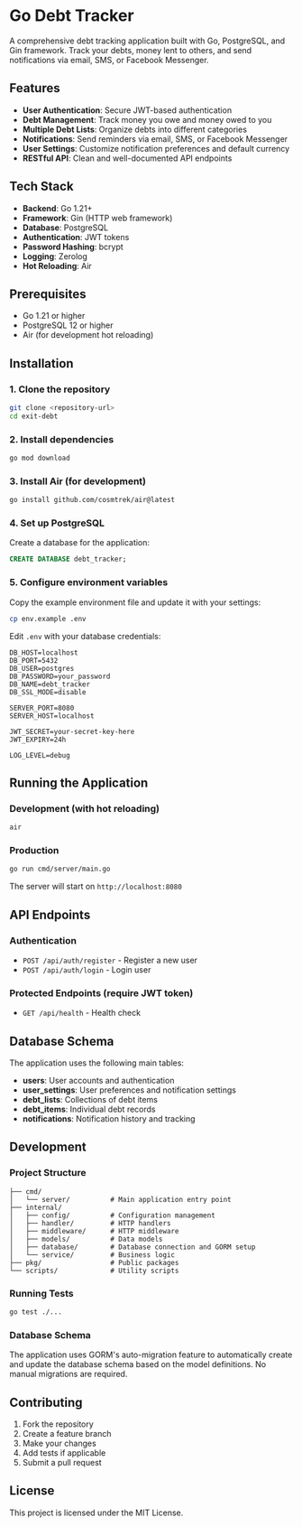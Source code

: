 # Go Debt Tracker

A comprehensive debt tracking application built with Go, PostgreSQL, and Gin framework. Track your debts, money lent to others, and send notifications via email, SMS, or Facebook Messenger.

## Features

- **User Authentication**: Secure JWT-based authentication
- **Debt Management**: Track money you owe and money owed to you
- **Multiple Debt Lists**: Organize debts into different categories
- **Notifications**: Send reminders via email, SMS, or Facebook Messenger
- **User Settings**: Customize notification preferences and default currency
- **RESTful API**: Clean and well-documented API endpoints

## Tech Stack

- **Backend**: Go 1.21+
- **Framework**: Gin (HTTP web framework)
- **Database**: PostgreSQL
- **Authentication**: JWT tokens
- **Password Hashing**: bcrypt
- **Logging**: Zerolog
- **Hot Reloading**: Air

## Prerequisites

- Go 1.21 or higher
- PostgreSQL 12 or higher
- Air (for development hot reloading)

## Installation

### 1. Clone the repository

```bash
git clone <repository-url>
cd exit-debt
```

### 2. Install dependencies

```bash
go mod download
```

### 3. Install Air (for development)

```bash
go install github.com/cosmtrek/air@latest
```

### 4. Set up PostgreSQL

Create a database for the application:

```sql
CREATE DATABASE debt_tracker;
```

### 5. Configure environment variables

Copy the example environment file and update it with your settings:

```bash
cp env.example .env
```

Edit `.env` with your database credentials:

```env
DB_HOST=localhost
DB_PORT=5432
DB_USER=postgres
DB_PASSWORD=your_password
DB_NAME=debt_tracker
DB_SSL_MODE=disable

SERVER_PORT=8080
SERVER_HOST=localhost

JWT_SECRET=your-secret-key-here
JWT_EXPIRY=24h

LOG_LEVEL=debug
```

## Running the Application

### Development (with hot reloading)

```bash
air
```

### Production

```bash
go run cmd/server/main.go
```

The server will start on `http://localhost:8080`

## API Endpoints

### Authentication

- `POST /api/auth/register` - Register a new user
- `POST /api/auth/login` - Login user

### Protected Endpoints (require JWT token)

- `GET /api/health` - Health check

## Database Schema

The application uses the following main tables:

- **users**: User accounts and authentication
- **user_settings**: User preferences and notification settings
- **debt_lists**: Collections of debt items
- **debt_items**: Individual debt records
- **notifications**: Notification history and tracking

## Development

### Project Structure

```
├── cmd/
│   └── server/          # Main application entry point
├── internal/
│   ├── config/          # Configuration management
│   ├── handler/         # HTTP handlers
│   ├── middleware/      # HTTP middleware
│   ├── models/          # Data models
│   ├── database/        # Database connection and GORM setup
│   └── service/         # Business logic
├── pkg/                 # Public packages
└── scripts/             # Utility scripts
```

### Running Tests

```bash
go test ./...
```

### Database Schema

The application uses GORM's auto-migration feature to automatically create and update the database schema based on the model definitions. No manual migrations are required.

## Contributing

1. Fork the repository
2. Create a feature branch
3. Make your changes
4. Add tests if applicable
5. Submit a pull request

## License

This project is licensed under the MIT License.

